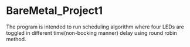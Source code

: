 # BareMetal_Project1
The program is intended to run scheduling algorithm where four LEDs are toggled in different time(non-bocking manner) delay using round robin method.
